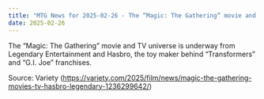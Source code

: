 ```yaml
---
title: "MTG News for 2025-02-26 - The “Magic: The Gathering” movie and TV universe i..."
date: 2025-02-26
---
```


The “Magic: The Gathering” movie and TV universe is underway from Legendary Entertainment and Hasbro, the toy maker behind “Transformers” and “G.I. Joe” franchises.

Source: Variety (https://variety.com/2025/film/news/magic-the-gathering-movies-tv-hasbro-legendary-1236299642/)

